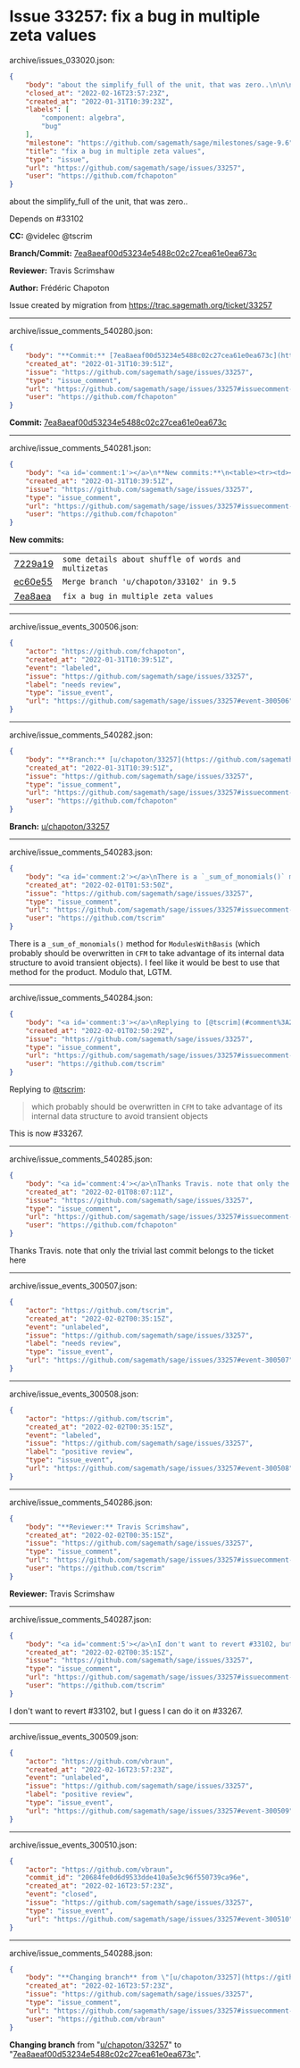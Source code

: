 # Issue 33257: fix a bug in multiple zeta values

archive/issues_033020.json:
```json
{
    "body": "about the simplify_full of the unit, that was zero..\n\n\n\nDepends on #33102\n\n**CC:**  @videlec @tscrim\n\n**Branch/Commit:** [7ea8aeaf00d53234e5488c02c27cea61e0ea673c](https://github.com/sagemath/sagetrac-mirror/commit/7ea8aeaf00d53234e5488c02c27cea61e0ea673c)\n\n**Reviewer:** Travis Scrimshaw\n\n**Author:** Fr\u00e9d\u00e9ric Chapoton\n\nIssue created by migration from https://trac.sagemath.org/ticket/33257\n\n",
    "closed_at": "2022-02-16T23:57:23Z",
    "created_at": "2022-01-31T10:39:23Z",
    "labels": [
        "component: algebra",
        "bug"
    ],
    "milestone": "https://github.com/sagemath/sage/milestones/sage-9.6",
    "title": "fix a bug in multiple zeta values",
    "type": "issue",
    "url": "https://github.com/sagemath/sage/issues/33257",
    "user": "https://github.com/fchapoton"
}
```
about the simplify_full of the unit, that was zero..



Depends on #33102

**CC:**  @videlec @tscrim

**Branch/Commit:** [7ea8aeaf00d53234e5488c02c27cea61e0ea673c](https://github.com/sagemath/sagetrac-mirror/commit/7ea8aeaf00d53234e5488c02c27cea61e0ea673c)

**Reviewer:** Travis Scrimshaw

**Author:** Frédéric Chapoton

Issue created by migration from https://trac.sagemath.org/ticket/33257





---

archive/issue_comments_540280.json:
```json
{
    "body": "**Commit:** [7ea8aeaf00d53234e5488c02c27cea61e0ea673c](https://github.com/sagemath/sagetrac-mirror/commit/7ea8aeaf00d53234e5488c02c27cea61e0ea673c)",
    "created_at": "2022-01-31T10:39:51Z",
    "issue": "https://github.com/sagemath/sage/issues/33257",
    "type": "issue_comment",
    "url": "https://github.com/sagemath/sage/issues/33257#issuecomment-540280",
    "user": "https://github.com/fchapoton"
}
```

**Commit:** [7ea8aeaf00d53234e5488c02c27cea61e0ea673c](https://github.com/sagemath/sagetrac-mirror/commit/7ea8aeaf00d53234e5488c02c27cea61e0ea673c)



---

archive/issue_comments_540281.json:
```json
{
    "body": "<a id='comment:1'></a>\n**New commits:**\n<table><tr><td><a href=\"https://github.com/sagemath/sagetrac-mirror/commit/7229a1935fff089be50f0efcd52d0e76869361be\">7229a19</a></td><td><code>some details about shuffle of words and multizetas</code></td></tr><tr><td><a href=\"https://github.com/sagemath/sagetrac-mirror/commit/ec60e5574ce9bdd3d74f1975634fc546fccb428f\">ec60e55</a></td><td><code>Merge branch 'u/chapoton/33102' in 9.5</code></td></tr><tr><td><a href=\"https://github.com/sagemath/sagetrac-mirror/commit/7ea8aeaf00d53234e5488c02c27cea61e0ea673c\">7ea8aea</a></td><td><code>fix a bug in multiple zeta values</code></td></tr></table>\n",
    "created_at": "2022-01-31T10:39:51Z",
    "issue": "https://github.com/sagemath/sage/issues/33257",
    "type": "issue_comment",
    "url": "https://github.com/sagemath/sage/issues/33257#issuecomment-540281",
    "user": "https://github.com/fchapoton"
}
```

<a id='comment:1'></a>
**New commits:**
<table><tr><td><a href="https://github.com/sagemath/sagetrac-mirror/commit/7229a1935fff089be50f0efcd52d0e76869361be">7229a19</a></td><td><code>some details about shuffle of words and multizetas</code></td></tr><tr><td><a href="https://github.com/sagemath/sagetrac-mirror/commit/ec60e5574ce9bdd3d74f1975634fc546fccb428f">ec60e55</a></td><td><code>Merge branch 'u/chapoton/33102' in 9.5</code></td></tr><tr><td><a href="https://github.com/sagemath/sagetrac-mirror/commit/7ea8aeaf00d53234e5488c02c27cea61e0ea673c">7ea8aea</a></td><td><code>fix a bug in multiple zeta values</code></td></tr></table>




---

archive/issue_events_300506.json:
```json
{
    "actor": "https://github.com/fchapoton",
    "created_at": "2022-01-31T10:39:51Z",
    "event": "labeled",
    "issue": "https://github.com/sagemath/sage/issues/33257",
    "label": "needs review",
    "type": "issue_event",
    "url": "https://github.com/sagemath/sage/issues/33257#event-300506"
}
```



---

archive/issue_comments_540282.json:
```json
{
    "body": "**Branch:** [u/chapoton/33257](https://github.com/sagemath/sagetrac-mirror/tree/u/chapoton/33257)",
    "created_at": "2022-01-31T10:39:51Z",
    "issue": "https://github.com/sagemath/sage/issues/33257",
    "type": "issue_comment",
    "url": "https://github.com/sagemath/sage/issues/33257#issuecomment-540282",
    "user": "https://github.com/fchapoton"
}
```

**Branch:** [u/chapoton/33257](https://github.com/sagemath/sagetrac-mirror/tree/u/chapoton/33257)



---

archive/issue_comments_540283.json:
```json
{
    "body": "<a id='comment:2'></a>\nThere is a `_sum_of_monomials()` method for `ModulesWithBasis` (which probably should be overwritten in `CFM` to take advantage of its internal data structure to avoid transient objects). I feel like it would be best to use that method for the product. Modulo that, LGTM.",
    "created_at": "2022-02-01T01:53:50Z",
    "issue": "https://github.com/sagemath/sage/issues/33257",
    "type": "issue_comment",
    "url": "https://github.com/sagemath/sage/issues/33257#issuecomment-540283",
    "user": "https://github.com/tscrim"
}
```

<a id='comment:2'></a>
There is a `_sum_of_monomials()` method for `ModulesWithBasis` (which probably should be overwritten in `CFM` to take advantage of its internal data structure to avoid transient objects). I feel like it would be best to use that method for the product. Modulo that, LGTM.



---

archive/issue_comments_540284.json:
```json
{
    "body": "<a id='comment:3'></a>\nReplying to [@tscrim](#comment%3A2):\n> which probably should be overwritten in `CFM` to take advantage of its internal data structure to avoid transient objects\n\nThis is now #33267.",
    "created_at": "2022-02-01T02:50:29Z",
    "issue": "https://github.com/sagemath/sage/issues/33257",
    "type": "issue_comment",
    "url": "https://github.com/sagemath/sage/issues/33257#issuecomment-540284",
    "user": "https://github.com/tscrim"
}
```

<a id='comment:3'></a>
Replying to [@tscrim](#comment%3A2):
> which probably should be overwritten in `CFM` to take advantage of its internal data structure to avoid transient objects

This is now #33267.



---

archive/issue_comments_540285.json:
```json
{
    "body": "<a id='comment:4'></a>\nThanks Travis. note that only the trivial last commit belongs to the ticket here",
    "created_at": "2022-02-01T08:07:11Z",
    "issue": "https://github.com/sagemath/sage/issues/33257",
    "type": "issue_comment",
    "url": "https://github.com/sagemath/sage/issues/33257#issuecomment-540285",
    "user": "https://github.com/fchapoton"
}
```

<a id='comment:4'></a>
Thanks Travis. note that only the trivial last commit belongs to the ticket here



---

archive/issue_events_300507.json:
```json
{
    "actor": "https://github.com/tscrim",
    "created_at": "2022-02-02T00:35:15Z",
    "event": "unlabeled",
    "issue": "https://github.com/sagemath/sage/issues/33257",
    "label": "needs review",
    "type": "issue_event",
    "url": "https://github.com/sagemath/sage/issues/33257#event-300507"
}
```



---

archive/issue_events_300508.json:
```json
{
    "actor": "https://github.com/tscrim",
    "created_at": "2022-02-02T00:35:15Z",
    "event": "labeled",
    "issue": "https://github.com/sagemath/sage/issues/33257",
    "label": "positive review",
    "type": "issue_event",
    "url": "https://github.com/sagemath/sage/issues/33257#event-300508"
}
```



---

archive/issue_comments_540286.json:
```json
{
    "body": "**Reviewer:** Travis Scrimshaw",
    "created_at": "2022-02-02T00:35:15Z",
    "issue": "https://github.com/sagemath/sage/issues/33257",
    "type": "issue_comment",
    "url": "https://github.com/sagemath/sage/issues/33257#issuecomment-540286",
    "user": "https://github.com/tscrim"
}
```

**Reviewer:** Travis Scrimshaw



---

archive/issue_comments_540287.json:
```json
{
    "body": "<a id='comment:5'></a>\nI don't want to revert #33102, but I guess I can do it on #33267.",
    "created_at": "2022-02-02T00:35:15Z",
    "issue": "https://github.com/sagemath/sage/issues/33257",
    "type": "issue_comment",
    "url": "https://github.com/sagemath/sage/issues/33257#issuecomment-540287",
    "user": "https://github.com/tscrim"
}
```

<a id='comment:5'></a>
I don't want to revert #33102, but I guess I can do it on #33267.



---

archive/issue_events_300509.json:
```json
{
    "actor": "https://github.com/vbraun",
    "created_at": "2022-02-16T23:57:23Z",
    "event": "unlabeled",
    "issue": "https://github.com/sagemath/sage/issues/33257",
    "label": "positive review",
    "type": "issue_event",
    "url": "https://github.com/sagemath/sage/issues/33257#event-300509"
}
```



---

archive/issue_events_300510.json:
```json
{
    "actor": "https://github.com/vbraun",
    "commit_id": "20684fe0d6d9533dde410a5e3c96f550739ca96e",
    "created_at": "2022-02-16T23:57:23Z",
    "event": "closed",
    "issue": "https://github.com/sagemath/sage/issues/33257",
    "type": "issue_event",
    "url": "https://github.com/sagemath/sage/issues/33257#event-300510"
}
```



---

archive/issue_comments_540288.json:
```json
{
    "body": "**Changing branch** from \"[u/chapoton/33257](https://github.com/sagemath/sagetrac-mirror/tree/u/chapoton/33257)\" to \"[7ea8aeaf00d53234e5488c02c27cea61e0ea673c](https://github.com/sagemath/sagetrac-mirror/commit/7ea8aeaf00d53234e5488c02c27cea61e0ea673c)\".",
    "created_at": "2022-02-16T23:57:23Z",
    "issue": "https://github.com/sagemath/sage/issues/33257",
    "type": "issue_comment",
    "url": "https://github.com/sagemath/sage/issues/33257#issuecomment-540288",
    "user": "https://github.com/vbraun"
}
```

**Changing branch** from "[u/chapoton/33257](https://github.com/sagemath/sagetrac-mirror/tree/u/chapoton/33257)" to "[7ea8aeaf00d53234e5488c02c27cea61e0ea673c](https://github.com/sagemath/sagetrac-mirror/commit/7ea8aeaf00d53234e5488c02c27cea61e0ea673c)".
